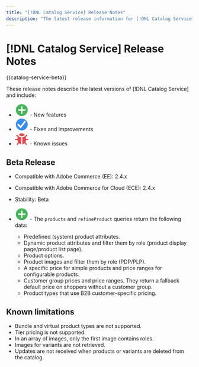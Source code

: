 ```yaml
---
title: "[!DNL Catalog Service] Release Notes"
description: "The latest release information for [!DNL Catalog Service] for Adobe Commerce."
---
```


# [!DNL Catalog Service] Release Notes

{{catalog-service-beta}}

These release notes describe the latest versions of [!DNL Catalog Service] and include:

* ![New](../assets/new.svg) - New features
* ![Fix](../assets/fix.svg) - Fixes and improvements
* ![Bug](../assets/bug.svg) - Known issues

## Beta Release

* Compatible with Adobe Commerce (EE): 2.4.x
* Compatible with Adobe Commerce for Cloud (ECE): 2.4.x
* Stability: Beta

* ![New](../assets/new.svg) - The `products` and `refineProduct` queries return the following data:
  * Predefined (system) product attributes.
  * Dynamic product attributes and filter them by role (product display page/product list page).
  * Product options.
  * Product images and filter them by role (PDP/PLP).
  * A specific price for simple products and price ranges for configurable products. 
  * Customer group prices and price ranges. They return a fallback default price on shoppers without a customer group.
  * Product types that use B2B customer-specific pricing.

## Known limitations

* Bundle and virtual product types are not supported.
* Tier pricing is not supported.
* In an array of images, only the first image contains roles.
* Images for variants are not retrieved.
* Updates are not received when products or variants are deleted from the catalog.
